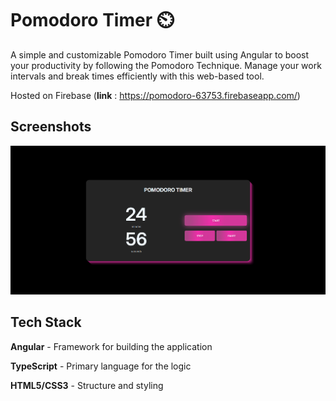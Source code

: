 
# Pomodoro Timer ⏲️

A simple and customizable Pomodoro Timer built using Angular to boost your productivity by following the Pomodoro Technique. Manage your work intervals and break times efficiently with this web-based tool.

Hosted on Firebase (**link** : https://pomodoro-63753.firebaseapp.com/)

## Screenshots

![Pomodoro Timer UI](assets/Screenshot%20.png)


## Tech Stack

**Angular** - Framework for building the application

**TypeScript** - Primary language for the logic

**HTML5/CSS3** - Structure and styling

